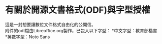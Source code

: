 # 有關於開源文書格式(ODF)與字型授權

這是一封想要讓數位文件格式自由化的公開信。<br />
附件的odt檔由Libreoffice.org製作，已包入以下字型：
*中文字型：教育部楷書
*英數字型：Noto Sans
